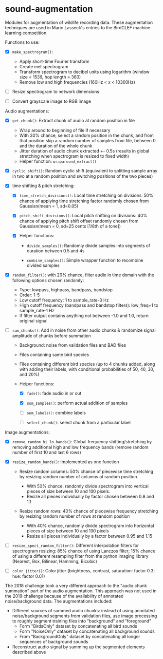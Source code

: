 # sound-augmentation
Modules for augmentation of wildlife recording data. These augmentation techniques are used in Mario Lasseck's entries to the BirdCLEF machine learning competition.

Functions to use:
* [X] ```make_spectrogram()```: 
    * Apply short-time Fourier transform 
    * Create mel spectrogram
    * Transform spectrogram to decibel units using logarithm (window size = 1536, hop length = 360)
    * Remove low and high frequencies (160Hz < x < 10300Hz)
    
* [ ] Resize spectrogram to network dimensions
* [ ] Convert grayscale image to RGB image

Audio augmentations:

* [X] ```get_chunk()```: Extract chunk of audio at random position in file
     * Wrap around to beginning of file if necessary
     * With 30% chance, select a random position in the chunk, and from that position skip a random number of samples from file, between 0 and the duration of the whole chunk
     * Jitter duration of audio chunk extracted +- 0.5s (results in global stretching when spectrogram is resized to fixed width)
     * Helper function: ```wraparound_extract()```

* [X]  ```cyclic_shift()```: Random cyclic shift (equivalent to splitting sample array in two at a random position and switching positions of the two pieces)

* [X] time shifting & pitch stretching:

    * [X]  ```time_stretch_divisions()```: Local time stretching on divisions: 50% chance of applying time stretching factor randomly chosen from Gaussian(mean = 1, sd=0.05) 

    * [X]  ```pitch_shift_divisions()```: Local pitch shifting on divisions: 40% chance of applying pitch shift offset randomly chosen from Gaussian(mean = 0, sd=25 cents [1/8th of a tone])


    * [X] Helper functions:
       * ```divide_samples()```:  Randomly divide samples into segments of duration between 0.5 and 4s

       * ```combine_samples()```:  Simple wrapper function to recombine divided samples


* [X]  ```random_filter()```: with 20% chance, filter audio in time domain with the following options chosen randomly: 

    * Type: lowpass, highpass, bandpass, bandstop 
    * Order: 1-5
    * Low cutoff frequency: 1 to sample_rate-3 Hz
    * High cutoff frequency (bandpass and bandstop filters): low_freq+1 to sample_rate-1 Hz
    * If filter output contains anything not between -1.0 and 1.0, return original signal
    
* [ ] ```sum_chunks()```: Add in noise from other audio chunks & randomize signal amplitude of chunks before summation

    * Background: noise from validation files and BAD files
    * Files containing same bird species
    * Files containing different bird species (up to 4 chunks added, along with adding their labels, with conditional probabilities of 50, 40, 30, and 20%)
    * Helper functions:
        
        * [X] `fade()`: fade audio in or out
        * [X] `sum_samples()`: perform actual addition of samples
        * [ ] `sum_labels()`: combine labels
        * [ ] `select_chunk()`: select chunk from a particular label
   
   
    
Image augmentations:
* [X] ```remove_random_hi_lo_bands()```: Global frequency shifting/stretching by removing additional high and low frequency bands (remove random number of first 10 and last 6 rows)

* [X] ```resize_random_bands()```: Implemented as one function
   * Resize random columns: 50% chance of piecewise time stretching by resizing random number of columns at random position. 

      * With 50% chance, randomly divide spectrogram into vertical pieces of size between 10 and 100 pixels.
      * Resize all pieces individually by factor chosen between 0.9 and 1.1

   * Resize random rows: 40% chance of piecewise frequency stretching by resizing random number of rows at random position

        * With 40% chance, randomly divide spectrogram into horizontal pieces of size between 10 and 100 pixels
        * Resize all pieces individually by a factor between 0.95 and 1.15

* [ ] ```resize_spect_random_filter()```: Different interpolation filters for spectrogram resizing: 85% chance of using Lanczos filter; 15% chance of using a different resampling filter from the python imaging library (Nearest, Box, Bilinear, Hamming, Bicubic)

* [ ] ```color_jitter()```: Color jitter (brightness, contrast, saturation: factor 0.3; hue: factor 0.01)

The 2018 challenge took a very different approach to the "audio chunk summation" part of the audio augmentation.  This approach was not used in the 2019 challenge because of the availability of annotated noise/background data. The augmentations included:
* Different sources of summed audio chunks: instead of using annotated noise/background segments from validation files, use image processing to roughly segment training files into "background" and "foreground"
   * Form "BirdsOnly" dataset by concatenating all bird sounds
   * Form "NoiseOnly" dataset by concatenating all background sounds
   * From "BackgroundOnly" dataset by concatenating all longer sequences of background sounds 
* Reconstruct audio signal by summing up the segmented elements described above
